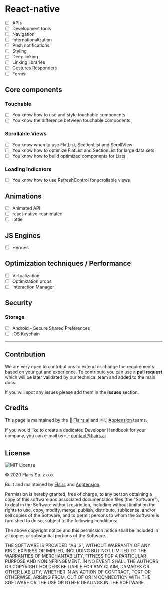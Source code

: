 React-native
============

*   [ ] APIs
*   [ ] Development tools
*   [ ] Navigation
*   [ ] Internationalization
*   [ ] Push notifications
*   [ ] Styling
*   [ ] Deep linking
*   [ ] Linking libraries
*   [ ] Gestures Responders
*   [ ] Forms

Core components
---------------

### Touchable

*   [ ] You know how to use and style touchable components
*   [ ] You know the difference between touchable components

### Scrollable Views

*   [ ] You know when to use FlatList, SectionList and ScrollView
*   [ ] You know how to optimize FlatList and SectionList for large data sets
*   [ ] You know how to build optimized components for Lists

### Loading Indicators

*   [ ] You know how to use RefreshControl for scrollable views

Animations
----------

*   [ ] Animated API
*   [ ] react-native-reanimated
*   [ ] lottie

JS Engines
----------

*   [ ] Hermes

Optimization techniques / Performance
-------------------------------------

*   [ ] Virtualization
*   [ ] Optimization props
*   [ ] Interaction Manager

Security
--------

### Storage

*   [ ] Android - Secure Shared Preferences
*   [ ] iOS Keychain

* * *

Contribution
------------

We are very open to contributions to extend or change the requirements based on your gut and experience. To contribute you can use a **pull request** which will be later validated by our technical team and added to the main docs.

If you will spot any issues please add them in the **Issues** section.

Credits
-------

This page is maintained by the 🔹 [Flairs.ai](http://Flairs.ai) and 🇵🇱 [Apptension](https://apptension.com) teams.

If you would like to create a dedicated Developer Handbook for your company, you can e-mail us 👉 [contact@flairs.ai](mailto:contact@flairs.ai)

License
-------

![MIT License](https://img.shields.io/badge/License-MIT-blue.svg)

© 2020 Flairs Sp. z o.o.

Built and maintained by [Flairs](https://www.flairs.ai) and [Apptension](https://apptension.com).

Permission is hereby granted, free of charge, to any person obtaining a copy of this software and associated documentation files (the "Software"), to deal in the Software without restriction, including without limitation the rights to use, copy, modify, merge, publish, distribute, sublicense, and/or sell copies of the Software, and to permit persons to whom the Software is furnished to do so, subject to the following conditions:

The above copyright notice and this permission notice shall be included in all copies or substantial portions of the Software.

THE SOFTWARE IS PROVIDED "AS IS", WITHOUT WARRANTY OF ANY KIND, EXPRESS OR IMPLIED, INCLUDING BUT NOT LIMITED TO THE WARRANTIES OF MERCHANTABILITY, FITNESS FOR A PARTICULAR PURPOSE AND NONINFRINGEMENT. IN NO EVENT SHALL THE AUTHORS OR COPYRIGHT HOLDERS BE LIABLE FOR ANY CLAIM, DAMAGES OR OTHER LIABILITY, WHETHER IN AN ACTION OF CONTRACT, TORT OR OTHERWISE, ARISING FROM, OUT OF OR IN CONNECTION WITH THE SOFTWARE OR THE USE OR OTHER DEALINGS IN THE SOFTWARE.